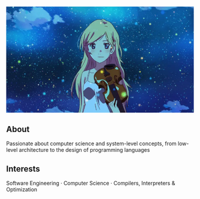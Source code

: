 ![Kaori Miyazono from Your Lie in April](kaori.webp)

## About
Passionate about computer science and system-level concepts, from low-level architecture to the design of programming languages 

## Interests
Software Engineering · Computer Science · Compilers, Interpreters & Optimization
